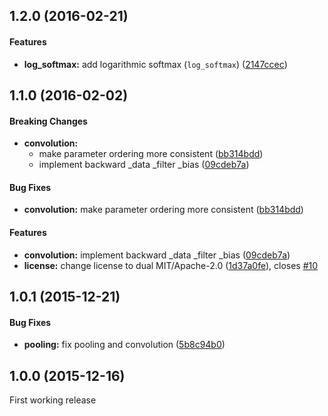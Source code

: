 <a name="1.2.0"></a>
## 1.2.0 (2016-02-21)

#### Features

* **log_softmax:**  add logarithmic softmax (`log_softmax`) ([2147ccec](https://github.com/autumnai/rust-cudnn/commit/2147ccec328f79662f9662ce0659f228964c2533))


<a name="1.1.0"></a>
## 1.1.0 (2016-02-02)

#### Breaking Changes

* **convolution:**
  *  make parameter ordering more consistent ([bb314bdd](https://github.com/autumnai/rust-cudnn/commit/bb314bdd1ddd8213539252bb4bc0f5ba514e5888))
  *  implement backward _data _filter _bias ([09cdeb7a](https://github.com/autumnai/rust-cudnn/commit/09cdeb7ac48dc77aae1db30b70579b030349bd4f))

#### Bug Fixes

* **convolution:**  make parameter ordering more consistent ([bb314bdd](https://github.com/autumnai/rust-cudnn/commit/bb314bdd1ddd8213539252bb4bc0f5ba514e5888))

#### Features

* **convolution:**  implement backward _data _filter _bias ([09cdeb7a](https://github.com/autumnai/rust-cudnn/commit/09cdeb7ac48dc77aae1db30b70579b030349bd4f))
* **license:**  change license to dual MIT/Apache-2.0 ([1d37a0fe](https://github.com/autumnai/rust-cudnn/commit/1d37a0fe149f95b2b895876aa811d3dc86a957f9)), closes [#10](https://github.com/autumnai/rust-cudnn/issues/10)

<a name="1.0.1"></a>
## 1.0.1 (2015-12-21)

#### Bug Fixes

* **pooling:**  fix pooling and convolution ([5b8c94b0](https://github.com/autumnai/rust-cudnn/commit/5b8c94b06673ca4f9ef0c218addf774fcab578d7))

<a name="1.0.0"></a>
## 1.0.0 (2015-12-16)

First working release
